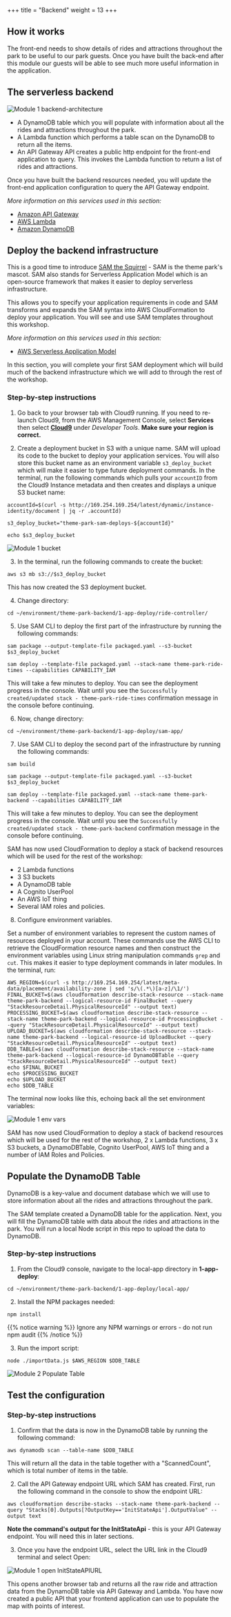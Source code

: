 +++
title = "Backend"
weight = 13
+++

## How it works

The front-end needs to show details of rides and attractions throughout the park to be useful to our park guests. Once you have built the back-end after this module our guests will be able to see much more useful information in the application.

## The serverless backend

![Module 1 backend-architecture](../images/module1-backend-arch.png)

* A DynamoDB table which you will populate with information about all the rides and attractions throughout the park.
* A Lambda function which performs a table scan on the DynamoDB to return all the items.
* An API Gateway API creates a public http endpoint for the front-end application to query. This invokes the Lambda function to return a list of rides and attractions.

Once you have built the backend resources needed, you will update the front-end application configuration to query the API Gateway endpoint.

*More information on this services used in this section:*
* [Amazon API Gateway](https://aws.amazon.com/api-gateway/)
* [AWS Lambda](https://aws.amazon.com/lambda/)
* [Amazon DynamoDB](https://aws.amazon.com/dynamodb/)

## Deploy the backend infrastructure

This is a good time to introduce [SAM the Squirrel](https://aws.amazon.com/serverless/sam/) - SAM is the theme park's mascot. SAM also stands for Serverless Application Model which is an open-source framework that makes it easier to deploy serverless infrastructure. 

This allows you to specify your application requirements in code and SAM transforms and expands the SAM syntax into AWS CloudFormation to deploy your application. You will see and use SAM templates throughout this workshop.

*More information on this services used in this section:*
* [AWS Serverless Application Model](https://aws.amazon.com/serverless/sam/)

In this section, you will complete your first SAM deployment which will build much of the backend infrastructure which we will add to through the rest of the workshop.

### Step-by-step instructions

1. Go back to your browser tab with Cloud9 running. If you need to re-launch Cloud9, from the AWS Management Console, select **Services** then select [**Cloud9**](https://console.aws.amazon.com/cloud9) under *Developer Tools*. **Make sure your region is correct.**

2. Create a deployment bucket in S3 with a unique name. SAM will upload its code to the bucket to deploy your application services. You will also store this bucket name as an environment variable ```s3_deploy_bucket``` which will make it easier to type future deployment commands. In the terminal, run the following commands which pulls your ``accountID`` from the Cloud9 Instance metadata and then creates and displays a unique S3 bucket name:
   
```
accountId=$(curl -s http://169.254.169.254/latest/dynamic/instance-identity/document | jq -r .accountId)

s3_deploy_bucket="theme-park-sam-deploys-${accountId}"

echo $s3_deploy_bucket
```

![Module 1 bucket](../images/1-app-deploy-bucket.jpg)

3. In the terminal, run the following commands to create the bucket:
```
aws s3 mb s3://$s3_deploy_bucket
```
This has now created the S3 deployment bucket.

4. Change directory:
```
cd ~/environment/theme-park-backend/1-app-deploy/ride-controller/
```
5. Use SAM CLI to deploy the first part of the infrastructure by running the following commands:
```
sam package --output-template-file packaged.yaml --s3-bucket $s3_deploy_bucket

sam deploy --template-file packaged.yaml --stack-name theme-park-ride-times --capabilities CAPABILITY_IAM
```

This will take a few minutes to deploy. You can see the deployment progress in the console. Wait until you see the ``Successfully created/updated stack - theme-park-ride-times`` confirmation message in the console before continuing.

6. Now, change directory:
```
cd ~/environment/theme-park-backend/1-app-deploy/sam-app/
```
7. Use SAM CLI to deploy the second part of the infrastructure by running the following commands:
```
sam build

sam package --output-template-file packaged.yaml --s3-bucket $s3_deploy_bucket

sam deploy --template-file packaged.yaml --stack-name theme-park-backend --capabilities CAPABILITY_IAM
```
This will take a few minutes to deploy. You can see the deployment progress in the console. Wait until you see the ``Successfully created/updated stack - theme-park-backend`` confirmation message in the console before continuing.

SAM has now used CloudFormation to deploy a stack of backend resources which will be used for the rest of the workshop:
- 2 Lambda functions
- 3 S3 buckets
- A DynamoDB table
- A Cognito UserPool
- An AWS IoT thing
- Several IAM roles and policies.

8. Configure environment variables. 
   
Set a number of environment variables to represent the custom names of resources deployed in your account. These commands use the AWS CLI to retrieve the CloudFormation resource names and then construct the environment variables using Linux string manipulation commands ``grep`` and ``cut``. This makes it easier to type deployment commands in later modules. In the terminal, run:

```console
AWS_REGION=$(curl -s http://169.254.169.254/latest/meta-data/placement/availability-zone | sed 's/\(.*\)[a-z]/\1/')
FINAL_BUCKET=$(aws cloudformation describe-stack-resource --stack-name theme-park-backend --logical-resource-id FinalBucket --query "StackResourceDetail.PhysicalResourceId" --output text)
PROCESSING_BUCKET=$(aws cloudformation describe-stack-resource --stack-name theme-park-backend --logical-resource-id ProcessingBucket --query "StackResourceDetail.PhysicalResourceId" --output text)
UPLOAD_BUCKET=$(aws cloudformation describe-stack-resource --stack-name theme-park-backend --logical-resource-id UploadBucket --query "StackResourceDetail.PhysicalResourceId" --output text)
DDB_TABLE=$(aws cloudformation describe-stack-resource --stack-name theme-park-backend --logical-resource-id DynamoDBTable --query "StackResourceDetail.PhysicalResourceId" --output text)
echo $FINAL_BUCKET
echo $PROCESSING_BUCKET
echo $UPLOAD_BUCKET
echo $DDB_TABLE
```

The terminal now looks like this, echoing back all the set environment variables:

![Module 1 env vars](../images/1-app-deploy-envvars.png)

SAM has now used CloudFormation to deploy a stack of backend resources which will be used for the rest of the workshop, 2 x Lambda functions, 3 x S3 buckets, a DynamoDBTable, Cognito UserPool, AWS IoT thing and a number of IAM Roles and Policies.

## Populate the DynamoDB Table

DynamoDB is a key-value and document database which we will use to store information about all the rides and attractions throughout the park.

The SAM template created a DynamoDB table for the application. Next, you will fill the DynamoDB table with data about the rides and attractions in the park. You will run a local Node script in this repo to upload the data to DynamoDB.

### Step-by-step instructions ###

1. From the Cloud9 console, navigate to the local-app directory in **1-app-deploy**:
```
cd ~/environment/theme-park-backend/1-app-deploy/local-app/
```
2. Install the NPM packages needed:
```
npm install
```

{{% notice warning %}}
Ignore any NPM warnings or errors - do not run npm audit
{{% /notice %}}

3. Run the import script:
```
node ./importData.js $AWS_REGION $DDB_TABLE
```
![Module 2 Populate Table](../images/1-app-deploy-import.png)

## Test the configuration

### Step-by-step instructions ###

1. Confirm that the data is now in the DynamoDB table by running the following command:

 ```
aws dynamodb scan --table-name $DDB_TABLE
 ```
This will return all the data in the table together with a "ScannedCount", which is total number of items in the table.

2. Call the API Gateway endpoint URL which SAM has created. First, run the following command in the console to show the endpoint URL:

```
aws cloudformation describe-stacks --stack-name theme-park-backend --query "Stacks[0].Outputs[?OutputKey=='InitStateApi'].OutputValue" --output text
```
**Note the command's output for the InitStateApi** - this is your API Gateway endpoint. You will need this in later sections.

3. Once you have the endpoint URL, select the URL link in the Cloud9 terminal and select Open: 

![Module 1 open InitStateAPIURL](../images/module2-open-initstateAPIURL.png)

This opens another browser tab and returns all the raw ride and attraction data from the DynamoDB table via API Gateway and Lambda. You have now created a public API that your frontend application can use to populate the map with points of interest.